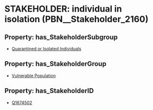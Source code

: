# STAKEHOLDER: __individual in isolation__ (PBN__Stakeholder_2160)

## Property: has_StakeholderSubgroup

* [Quarantined or Isolated Individuals](PBN__StakeholderSubgroup_95)

## Property: has_StakeholderGroup

* [Vulnerable Population](PBN__StakeholderGroup_6)

## Property: has_StakeholderID

* [Q1674502](Q1674502)

